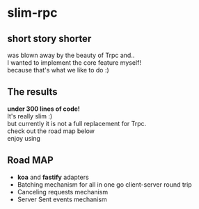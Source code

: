 # slim-rpc
## short story shorter
was blown away by the beauty of Trpc and.. <br>
I wanted to implement the core feature myself! <br>
because that's what we like to do :)
## The results
**under 300 lines of code!** <br>
It's really slim :)<br>
but currently it is not a full replacement for Trpc. <br>
check out the road map below
<br>
enjoy using



## Road MAP
* **koa** and **fastify** adapters
* Batching mechanism for all in one go client-server round trip
* Canceling requests mechanism
* Server Sent events mechanism